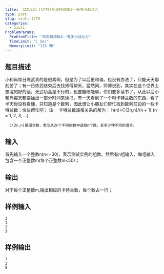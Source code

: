 ```yaml
---
title: 【ZZULI】[1779]和尚特烦恼4——有多少战斗力
type: post
slug: zzuli-1779
categories:
  - zzuli
ProblemParams:
  ProblemTitle: "和尚特烦恼4——有多少战斗力"
  TimeLimit: "1 Sec"
  MemoryLimit: "128 MB"
---
```


## 题目描述

小和尚每日练武真的是很累啊，但是为了以后更和谐。也没有办法了，只能天天那刻苦了；有一日练武结束后去找师傅聊天，猛然间，师傅说到，其实在这个世界上想混的好的话，光武功高是不行的，也要能喷能聊，你们要多读书了，从此以后小和尚每天都要抽出一部分时间来读书，有一天看到了一个叫卡特兰数的东西，看了半天你没有看懂，只知道是个数列，因此想让小朋友们帮忙找到数列前边的一些卡特兰数；快快帮忙吧；
注:　卡特兰数递推关系的解为：
h(n)=C(2n,n)/(n + 1) (n = 1, 2, 3, ...)

      C(2n,n)是组合数，表示从2n个不同的数中选取n个数，有多少种不同的组合。

## 输入

首先输入一个整数n(n<=30)，表示测试实例的组数。然后有n组输入，每组输入包含一个正整数m(每个正整数m<50)；

## 输出

对于每个正整数m,输出相应的卡特兰数，每个数占一行；

## 样例输入

```
3
1
2
3
```

## 样例输出

```
1
2
5
```
